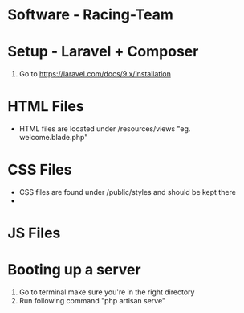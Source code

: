 # Software - Racing-Team


# Setup - Laravel + Composer

1. Go to https://laravel.com/docs/9.x/installation



# HTML Files
- HTML files are located under /resources/views "eg. welcome.blade.php"
# CSS Files

- CSS files are found under /public/styles and should be kept there
- 


# JS Files


# Booting up a server

1. Go to terminal make sure you're in the right directory
2. Run following command "php artisan serve"


